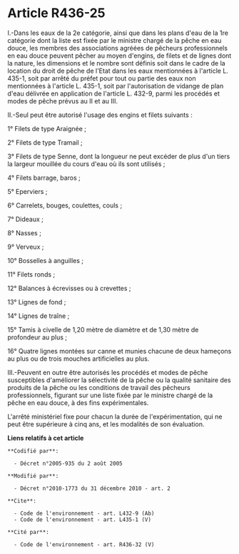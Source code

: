 # Article R436-25

I.-Dans les eaux de la 2e catégorie, ainsi que dans les plans d'eau de la 1re catégorie dont la liste est fixée par le
ministre chargé de la pêche en eau douce, les membres des associations agréées de pêcheurs professionnels en eau douce
peuvent pêcher au moyen d'engins, de filets et de lignes dont la nature, les dimensions et le nombre sont définis soit dans
le cadre de la location du droit de pêche de l'Etat dans les eaux mentionnées à l'article L. 435-1, soit par arrêté du préfet
pour tout ou partie des eaux non mentionnées à l'article L. 435-1, soit par l'autorisation de vidange de plan d'eau délivrée
en application de l'article L. 432-9, parmi les procédés et modes de pêche prévus au II et au III. 

II.-Seul peut être autorisé l'usage des engins et filets suivants : 

1° Filets de type Araignée ; 

2° Filets de type Tramail ; 

3° Filets de type Senne, dont la longueur ne peut excéder de plus d'un tiers la largeur mouillée du cours d'eau où ils sont
utilisés ; 

4° Filets barrage, baros ; 

5° Eperviers ; 

6° Carrelets, bouges, coulettes, couls ; 

7° Dideaux ; 

8° Nasses ; 

9° Verveux ; 

10° Bosselles à anguilles ; 

11° Filets ronds ; 

12° Balances à écrevisses ou à crevettes ; 

13° Lignes de fond ; 

14° Lignes de traîne ; 

15° Tamis à civelle de 1,20 mètre de diamètre et de 1,30 mètre de profondeur au plus ; 

16° Quatre lignes montées sur canne et munies chacune de deux hameçons au plus ou de trois mouches artificielles au plus. 

III.-Peuvent en outre être autorisés les procédés et modes de pêche susceptibles d'améliorer la sélectivité de la pêche ou la
qualité sanitaire des produits de la pêche ou les conditions de travail des pêcheurs professionnels, figurant sur une liste
fixée par le ministre chargé de la pêche en eau douce, à des fins expérimentales.

L'arrêté ministériel fixe pour chacun la durée de l'expérimentation, qui ne peut être supérieure à cinq ans, et les modalités
de son évaluation.

**Liens relatifs à cet article**

	**Codifié par**:

	  - Décret n°2005-935 du 2 août 2005

	**Modifié par**:

	  - Décret n°2010-1773 du 31 décembre 2010 - art. 2

	**Cite**:

	  - Code de l'environnement - art. L432-9 (Ab)
	  - Code de l'environnement - art. L435-1 (V)

	**Cité par**:

	  - Code de l'environnement - art. R436-32 (V)
